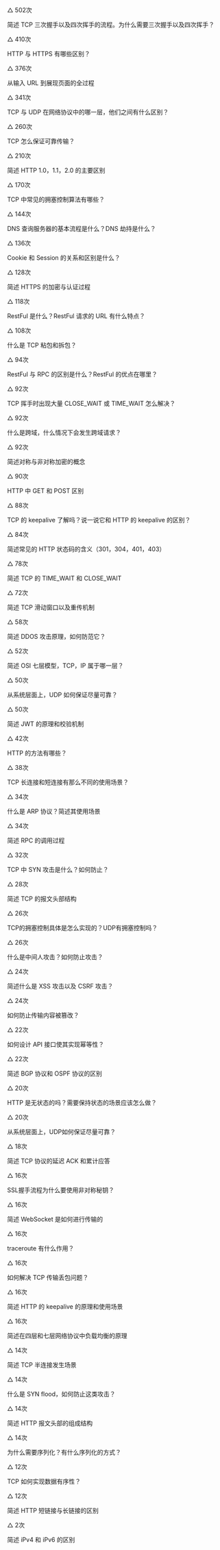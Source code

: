 △ 502次

简述 TCP 三次握手以及四次挥手的流程。为什么需要三次握手以及四次挥手？

△ 410次

HTTP 与 HTTPS 有哪些区别？

△ 376次

从输入 URL 到展现页面的全过程

△ 341次

TCP 与 UDP 在网络协议中的哪一层，他们之间有什么区别？

△ 260次

TCP 怎么保证可靠传输？

△ 210次

简述 HTTP 1.0，1.1，2.0 的主要区别

△ 170次

TCP 中常见的拥塞控制算法有哪些？

△ 144次

DNS 查询服务器的基本流程是什么？DNS 劫持是什么？

△ 136次

Cookie 和 Session 的关系和区别是什么？

△ 128次

简述 HTTPS 的加密与认证过程

△ 118次

RestFul 是什么？RestFul 请求的 URL 有什么特点？

△ 108次

什么是 TCP 粘包和拆包？

△ 94次

RestFul 与 RPC 的区别是什么？RestFul 的优点在哪里？

△ 92次

TCP 挥手时出现大量 CLOSE_WAIT 或 TIME_WAIT 怎么解决？

△ 92次

什么是跨域，什么情况下会发生跨域请求？

△ 92次

简述对称与非对称加密的概念

△ 90次

HTTP 中 GET 和 POST 区别

△ 88次

TCP 的 keepalive 了解吗？说一说它和 HTTP 的 keepalive 的区别？

△ 84次

简述常见的 HTTP 状态码的含义（301，304，401，403）

△ 78次

简述 TCP 的 TIME_WAIT 和 CLOSE_WAIT

△ 72次

简述 TCP 滑动窗口以及重传机制

△ 58次

简述 DDOS 攻击原理，如何防范它？

△ 52次

简述 OSI 七层模型，TCP，IP 属于哪一层？

△ 50次

从系统层面上，UDP 如何保证尽量可靠？

△ 50次

简述 JWT 的原理和校验机制

△ 42次

HTTP 的方法有哪些？

△ 38次

TCP 长连接和短连接有那么不同的使用场景？

△ 34次

什么是 ARP 协议？简述其使用场景

△ 34次

简述 RPC 的调用过程

△ 32次

TCP 中 SYN 攻击是什么？如何防止？

△ 28次

简述 TCP 的报文头部结构

△ 26次

TCP的拥塞控制具体是怎么实现的？UDP有拥塞控制吗？

△ 26次

什么是中间人攻击？如何防止攻击？

△ 24次

简述什么是 XSS 攻击以及 CSRF 攻击？

△ 24次

如何防止传输内容被篡改？

△ 22次

如何设计 API 接口使其实现幂等性？

△ 22次

简述 BGP 协议和 OSPF 协议的区别

△ 20次

HTTP 是无状态的吗？需要保持状态的场景应该怎么做？

△ 20次

从系统层面上，UDP如何保证尽量可靠？

△ 18次

简述 TCP 协议的延迟 ACK 和累计应答

△ 16次

SSL握手流程为什么要使用非对称秘钥？

△ 16次

简述 WebSocket 是如何进行传输的

△ 16次

traceroute 有什么作用？

△ 16次

如何解决 TCP 传输丢包问题？

△ 16次

简述 HTTP 的 keepalive 的原理和使用场景

△ 16次

简述在四层和七层网络协议中负载均衡的原理

△ 14次

简述 TCP 半连接发生场景

△ 14次

什么是 SYN flood，如何防止这类攻击？

△ 14次

简述 HTTP 报文头部的组成结构

△ 14次

为什么需要序列化？有什么序列化的方式？

△ 12次

TCP 如何实现数据有序性？

△ 12次

简述 HTTP 短链接与长链接的区别

△ 2次

简述 iPv4 和 iPv6 的区别
